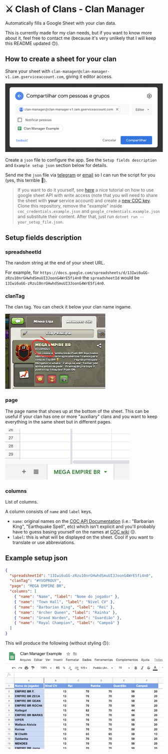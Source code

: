 # ⚔️ Clash of Clans - Clan Manager

Automatically fills a Google Sheet with your clan data.

This is currently made for my clan needs, but if you want to know more about it, feel free to contact me (because it's very unlikely that I will keep this README updated 🙃).

## How to create a sheet for your clan

Share your sheet with `clan-manager@clan-manager-v1.iam.gserviceaccount.com`, giving it editor access.

![Sharing sheet with clan manager](images/share.png)

Create a `json` file to configure the app. See the `Setup fields description` and `Example setup json` section below for details.

Send me the `json` file via [telegram](https://www.t.me/wdsrocha) or [email](mailto:wesleysr1997@gmail.com) so I can run the script for you (yes, this terrible 🤠).

> If you want to do it yourself, see [here](https://medium.com/@williamchislett/writing-to-google-sheets-api-using-net-and-a-services-account-91ee7e4a291) a nice tutorial on how to use google sheet API with write access (note that you will need to share the sheet with **your** service account) and create a [new COC key](https://developer.clashofclans.com/#/new-key). Clone this repository, remove the "example" inside `coc_credentials.example.json` and `google_credentials.example.json` and substitute their content. After that, just run `dotnet run -- your_setup_file.json`.

## Setup fields description

### spreadsheetId

The random string at the end of your sheet URL.

For example, for `https://docs.google.com/spreadsheets/d/13Iwi6uGG-zRzu10nrGHwhdSmuUI3JoonG4WrE5fi4n0` the `spreadsheetId` would be `13Iwi6uGG-zRzu10nrGHwhdSmuUI3JoonG4WrE5fi4n0`.

### clanTag

The clan tag. You can check it below your clan name ingame.

![Clan tag ingame](images/clan_tag.jpg)

### page

The page name that shows up at the bottom of the sheet. This can be useful if your clan has one or more "auxiliary" clans and you want to keep everything in the same sheet but in different pages.

![Page name on sheet](images/page_name.png)

### columns

List of columns.

A column consists of `name` and `label` keys.

- `name`: original names on the [COC API Documentation](https://developer.clashofclans.com/#/documentation) (i.e.: "Barbarian King", "Earthquake Spell", etc) which isn't explicit and you'll probably have to guess basing yourself on the names at [COC wiki](https://clashofclans.fandom.com/pt-br/wiki/Wiki_Clash_of_Clans) 😔.
- `label`: this is what will be displayed on the sheet. Cool if you want to translate or use abbreviations.

## Example setup json

```json
{
  "spreadsheetId": "13Iwi6uGG-zRzu10nrGHwhdSmuUI3JoonG4WrE5fi4n0",
  "clanTag": "#YVOPROUY",
  "page": "MEGA EMPIRE BR",
  "columns": [
    { "name": "Name", "label": "Nome do jogador" },
    { "name": "Town Hall", "label": "Nível CV" },
    { "name": "Barbarian King", "label": "Rei" },
    { "name": "Archer Queen", "label": "Rainha" },
    { "name": "Grand Warden", "label": "Guardião" },
    { "name": "Royal Champion", "label": "Campeã" }
  ]
}
```

This will produce the following (without styling 🙃):

![Result](images/result.png)
